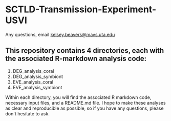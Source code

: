 # SCTLD-Transmission-Experiment-USVI

Any questions, email kelsey.beavers@mavs.uta.edu

## This repository contains 4 directories, each with the associated R-markdown analysis code:
  1. DEG_analysis_coral
  2. DEG_analysis_symbiont
  3. EVE_analysis_coral
  4. EVE_analysis_symbiont
  
  Within each directory, you will find the associated R markdown code, necessary input files, and a README.md file.
  I hope to make these analyses as clear and reproducible as possible, so if you have any questions, please don't hesitate to ask. 
 
  
